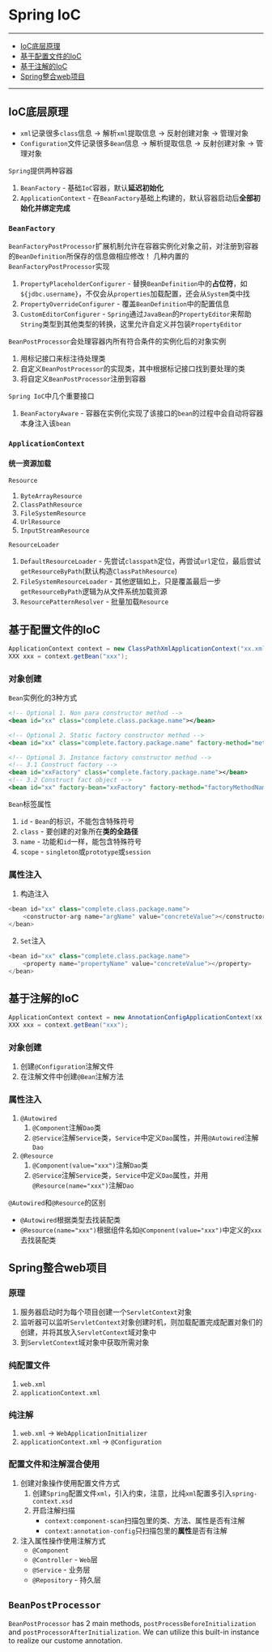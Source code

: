# Spring IoC

---

- [IoC底层原理](#ioc底层原理)
- [基于配置文件的IoC](#基于配置文件的ioc)
- [基于注解的IoC](#基于注解的ioc)
- [Spring整合web项目](#spring整合web项目)

---

## IoC底层原理

* `xml`记录很多`class`信息 -> 解析`xml`提取信息 -> 反射创建对象 -> 管理对象
* `Configuration`文件记录很多`Bean`信息 -> 解析提取信息 -> 反射创建对象 -> 管理对象

`Spring`提供两种容器
1. `BeanFactory` - 基础`IoC`容器，默认**延迟初始化**
2. `ApplicationContext` - 在`BeanFactory`基础上构建的，默认容器启动后**全部初始化并绑定完成**

### `BeanFactory`

`BeanFactoryPostProcessor`扩展机制允许在容器实例化对象之前，对注册到容器的`BeanDefinition`所保存的信息做相应修改！
几种内置的`BeanFactoryPostProcessor`实现
1. `PropertyPlaceholderConfigurer` - 替换`BeanDefinition`中的**占位符**，如`${jdbc.username}`，不仅会从`properties`加载配置，还会从`System`类中找
2. `PropertyOverrideConfigurer` - 覆盖`BeanDefinition`中的配置信息
3. `CustomEditorConfigurer` - `Spring`通过`JavaBean`的`PropertyEditor`来帮助`String`类型到其他类型的转换，这里允许自定义并包装`PropertyEditor`

`BeanPostProcessor`会处理容器内所有符合条件的实例化后的对象实例
1. 用标记接口来标注待处理类
2. 自定义`BeanPostProcessor`的实现类，其中根据标记接口找到要处理的类
3. 将自定义`BeanPostProcessor`注册到容器

`Spring IoC`中几个重要接口
1. `BeanFactoryAware` - 容器在实例化实现了该接口的`bean`的过程中会自动将容器本身注入该`bean`

### `ApplicationContext`

#### 统一资源加载

`Resource`
1. `ByteArrayResource`
2. `ClassPathResource`
3. `FileSystemResource`
4. `UrlResource`
5. `InputStreamResource`

`ResourceLoader`
1. `DefaultResourceLoader` - 先尝试`classpath`定位，再尝试`url`定位，最后尝试`getResourceByPath`(默认构造`ClassPathResource`)
2. `FileSystemResourceLoader` - 其他逻辑如上，只是覆盖最后一步`getResourceByPath`逻辑为从文件系统加载资源
3. `ResourcePatternResolver` - 批量加载`Resource`

## 基于配置文件的IoC

```Java
ApplicationContext context = new ClassPathXmlApplicationContext("xx.xml");
XXX xxx = context.getBean("xxx");
```

### 对象创建

`Bean`实例化的3种方式

```Xml
<!-- Optional 1. Non para constructor method -->
<bean id="xx" class="complete.class.package.name"></bean>

<!-- Optional 2. Static factory constructor method -->
<bean id="xx" class="complete.factory.package.name" factory-method="methodName"></bean>

<!-- Optional 3. Instance factory constructor method -->
<!-- 3.1 Construct factory -->
<bean id="xxFactory" class="complete.factory.package.name"></bean>
<!-- 3.2 Construct fact object -->
<bean id="xx" factory-bean="xxFactory" factory-method="factoryMethodName"></bean>
```

`Bean`标签属性
1. `id` - `Bean`的标识，不能包含特殊符号
2. `class` - 要创建的对象所在**类的全路径**
3. `name` - 功能和`id`一样，能包含特殊符号
4. `scope` - `singleton`或`prototype`或`session`

### 属性注入

1. 构造注入
```Java
<bean id="xx" class="complete.class.package.name">
    <constructor-arg name="argName" value="concreteValue"></constructor-arg>
</bean>
```

2. `Set`注入
```Java
<bean id="xx" class="complete.class.package.name">
    <property name="propertyName" value="concreteValue"></property>
</bean>
```


## 基于注解的IoC

```Java
ApplicationContext context = new AnnotationConfigApplicationContext(xx.class);
XXX xxx = context.getBean("xxx");
```

### 对象创建

1. 创建`@Configuration`注解文件
2. 在注解文件中创建`@Bean`注解方法

### 属性注入

1. `@Autowired`
   1. `@Component`注解`Dao`类
   2. `@Service`注解`Service`类，`Service`中定义`Dao`属性，并用`@Autowired`注解`Dao`
2. `@Resource`
   1. `@Component(value="xxx")`注解`Dao`类
   2. `@Service`注解`Service`类，`Service`中定义`Dao`属性，并用`@Resource(name="xxx")`注解`Dao`

`@Autowired`和`@Resource`的区别
* `@Autowired`根据类型去找装配类
* `@Resource(name="xxx")`根据组件名如`@Component(value="xxx")`中定义的`xxx`去找装配类


## Spring整合web项目

### 原理
1. 服务器启动时为每个项目创建一个`ServletContext`对象
2. 监听器可以监听`ServletContext`对象创建时机，则加载配置完成配置对象们的创建，并将其放入`ServletContext`域对象中
3. 到`ServletContext`域对象中获取所需对象

### 纯配置文件
1. `web.xml`
2. `applicationContext.xml`

### 纯注解
1. `web.xml` -> `WebApplicationInitializer`
2. `applicationContext.xml` -> `@Configuration`

### 配置文件和注解混合使用
1. 创建对象操作使用配置文件方式
   1. 创建`Spring`配置文件`xml`，引入约束，注意，比纯`xml`配置多引入`spring-context.xsd`
   2. 开启注解扫描
      * `context:component-scan`扫描包里的类、方法、属性是否有注解
      * `context:annotation-config`只扫描包里的**属性**是否有注解
2. 注入属性操作使用注解方式
   * `@Component`
   * `@Controller` - `Web`层
   * `@Service` - 业务层
   * `@Repository` - 持久层

## `BeanPostProcessor`

`BeanPostProcessor` has 2 main methods, `postProcessBeforeInitialization` and `postProcessorAfterInitialization`.
We can utilize this built-in instance to realize our custome annotation.
